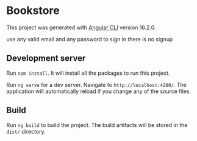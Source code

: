 # Bookstore

This project was generated with [Angular CLI](https://github.com/angular/angular-cli) version 16.2.0.

use any valid email and any password to sign in there is no signup

## Development server

Run `npm install`. It will install all the packages to run this project.

Run `ng serve` for a dev server. Navigate to `http://localhost:4200/`. The application will automatically reload if you change any of the source files.

## Build

Run `ng build` to build the project. The build artifacts will be stored in the `dist/` directory.
